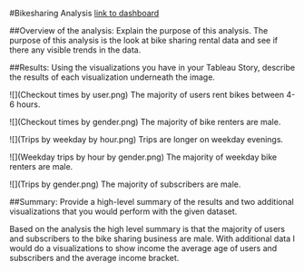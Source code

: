 #Bikesharing Analysis
[link to dashboard](https://public.tableau.com/profile/stephanie.paul#!/vizhome/Module_14_Challenge_16082543177970/CheckoutTimesforUsers)

##Overview of the analysis: Explain the purpose of this analysis.
The purpose of this analysis is the look at bike sharing rental data and see if there any visible trends in the data.


##Results: Using the visualizations you have in your Tableau Story, describe the results of each visualization underneath the image.


![](Checkout times by user.png)
The majority of users rent bikes between 4-6 hours.

![](Checkout times by gender.png)
The majority of bike renters are male.

![](Trips by weekday by hour.png)
Trips are longer on weekday evenings.

![](Weekday trips by hour by gender.png)
The majority of weekday bike renters are male. 

![](Trips by gender.png)
The majority of subscribers are male. 



##Summary: Provide a high-level summary of the results and two additional visualizations that you would perform with the given dataset.

Based on the analysis the high level summary is that the majority of users and subscribers to the bike sharing business are male. With additional data I would do a visualizations to  show income the average age of users and subscribers and the average income bracket.